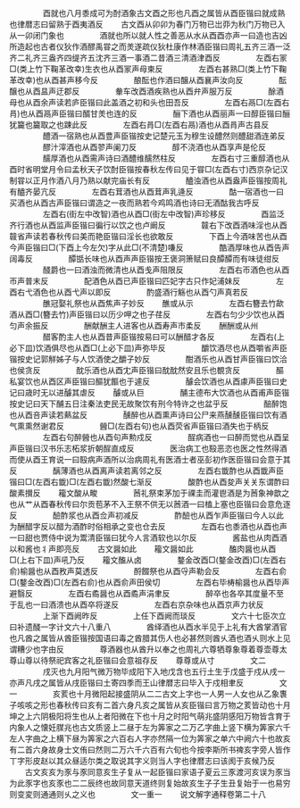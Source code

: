 <!-- { "loadSidebar": true } -->
　　
　　酉就也八月黍成可为酎酒象古文酉之形也凡酉之属皆从酉臣锴曰就成熟也律暦志曰留熟于酉夷酒反
　　古文酉从卯卯为春门万物已岀丣为秋门万物已入从一卯闭门象也
　　
　　酒就也所以就人性之善恶从水从酉酉亦声一曰造也吉凶所造起也古者仪狄作酒醪禹甞之而羙遂疏仪狄杜康作林酒臣锴曰周礼五齐三酒一泛齐二礼齐三盎齐四缇齐五沈齐三酒一事酒二昔酒三清酒津酉反
　　
　　左酉右冡□(类上竹下鞠革改幸)生衣也从酉冡声母柬反
　　
　　左酉右甚熟□(类上竹下鞠革改幸)也从酉甚声移今反
　　
　　酿酝也作酒曰醸从酉襄声汝向反
　　
　　酝醸也从酉昷声迂郡反
　　
　　軬车改酉酒疾熟也从酉弁声服万反
　　
　　酴酒母也从酉余声读若庐臣锴曰此盖酒之初和头也田吾反
　　
　　左酉右鬲□(左酉右肙)也从酉鬲声臣锴曰醑甘羙也连的反
　　
　　酾下酒也从酉丽声一曰醇臣锴曰酾犹籭也籭取之也踈此反
　　
　　左酉右肙□(左酉右鬲)酒也从酉肙声古县反
　　
　　醴酒一宿熟也从酉豊声臣锴按史记楚元玉为穆生设醴然则醴甜酒连弟反
　　
　　醪汁滓酒也从酉翏声阑刀反
　　
　　醇不浇酒也从酉享声是伦反
　　
　　醹厚酒也从酉需声诗曰酒醴维醹然柱反
　　
　　左酉右寸三重醇酒也从酉时省明堂月令曰孟秋天子饮酎臣锴按春秋左传曰见于甞□(左酉右寸)西京杂记汉制甞以正月作酒八月乃熟以献完庙长有反
　　
　　醠浊酒也从酉盎声臣锴按周礼有醠齐晏亢反
　　
　　左酉右茸酒也从酉茸声乳逄反
　　
　　酤一宿酒也一曰买酒也从酉古声臣锴曰谓造之一夜而熟若今鸡鸣酒也诗曰无酒酤我古呼反
　　
　　左酉右(街左中改智)酒也从酉□(街左中改智)声珍移反
　　
　　酉监泛齐行酒也从酉监声臣锴曰徧行以饮之也卢阚反
　　
　　竷右下改酉酒味淫也从酉竷省声读若春秋传曰美而艳臣锴曰淫长也欲敢反
　　
　　下酉上今酒味苦也从酉今声臣锴曰□(下酉上今左欠)字从此□(不清楚)嗛反
　　
　　酷酒厚味也从酉告声阔毒反
　　
　　醰甛长味也从酉声声臣锴按王褒洞箫赋曰良醰醰而有味徒绀反
　　
　　醆爵也一曰酒浊而微清也从酉戋声阻限反
　　
　　左酉右帀酒色也从酉帀声普末反
　　
　　配酒色从酉已声臣锴曰匹妃字古只作妃浦妹反
　　
　　左酉右弋酒色也从酉弋声以即反
　　
　　酌盛酒行觞也从酉勺声真若反
　　
　　醮冠娶礼祭也从酉焦声子妙反
　　醮或从示
　　
　　左酉右簪去竹歃酒从酉□(簪去竹)声臣锴曰以历少呷之也子荏反
　　
　　左酉右匀少少饮也从酉匀声余振反
　　
　　酬献酬主人进客也从酉寿声巿柔反
　　酬酬或从州
　　
　　醋客酌主人也从酉昔声臣锴按易曰可以酬醋才各反
　　
　　左酉右(上必下皿)饮酒俱尽也从酉□(上必下皿)声弥毕反
　　
　　釂饮酒尽也从酉嚼省声臣锴按史记郭觧姊子与人饮酒使之釂子妙反
　　
　　酣酒乐也从酉甘声臣锴曰饮洽也侯贪反
　　
　　酖乐酒也从酉冘声臣锴曰酖酖然安且乐也覩贪反
　　
　　醧私宴饮也从酉区声臣锴曰醧犹饇也于遽反
　　
　　醵会饮酒也从酉豦声臣锴曰史记曰歳时无以进醵其虐反
　　醵或从巨
　　
　　酺主德布大饮酒也从酉甫声臣锴按史记曰天下酺五日注秦法吏民无故聚饮有刑今特许之也盆乎反
　　
　　醅醉饱也从酉咅声读若爇盆反
　　
　　醺醉也从酉熏声诗曰公尸来燕醺醺臣锴曰饮有酒气熏熏然谢君反
　　
　　醟□(左酉右句)也从酉荧省声臣锴曰酒失也于柄反
　　
　　左酉右句醉醟也从酉句声勲戍反
　　
　　酲病酒也一曰醉而觉也从酉呈声臣锴曰汉书乐志柘浆折朝酲直成反
　　
　　医治病工也殹恶恣也医之性然得酒而使从酉王育说一曰殹病声酒所以治病周礼有医酒士者巫彭初作医臣锴曰会意于其反
　　
　　醨薄酒也从酉离声读若离邻之反
　　
　　左酉右韱酢也从酉韱声臣锴曰□(左酉右韱)□(左酉右韱)然酸七渐反
　　
　　酸酢也从酉夋声关关东谓酢曰酸素攅反
　　籕文酸从畯
　　
　　莤礼祭束茅加于祼圭而灌鬯酒是为莤象神歆之也从艹从酉春秋传曰尔贡苞茅不入王祭不供无以莤酒一曰榼上塞也臣锴曰会意危逐反
　　
　　醶酢浆也从酉佥声初减反
　　
　　酢醶也从酉乍声臣锴曰今人以此为酬醋字反以醋为酒酢时俗相承之变也仓去反
　　
　　左酉右也黍酒也从酉也声一曰甜也贾侍中说为鬻清臣锴曰犹今人言酒软也以尔反
　　
　　酱盐也从肉酉酒以和酱也丬声即亮反
　　古文醤如此
　　籕文醤如此
　　
　　醢肉醤也从酉□(上右下皿)声吼乃反
　　籕文醢从卤
　　
　　鍪金改酉□(鍪金改酉)□(左酉右俞)榆醤也从酉敄声莫透反
　　
　　酹餟祭也从酉寽声勒会反
　　
　　左酉右俞□(鍪金改酉)□(左酉右俞)也从酉俞声田侯切
　　
　　左酉右毕梼榆醤也从酉毕声避翳反
　　
　　左酉右矞醤也从酉矞声涓聿反
　　
　　醉卒也各卒其度量不至于乱也一曰酒溃也从酉卒将遂反
　　
　　左酉右京杂味也从酉京声力状反
　　
　　上渐下酉阙昨反
　　
　　上任下酉阙而琰反
　　
　　文六十七臣次立曰补遗醆一字计文六十八重八
　　
　　酋绎酒也从酉水半见于上礼有大酋掌酒官也凡酋之属皆从酋臣锴按国语曰毒之酋腊其伤人也必甚然则酋乆酒也酒乆则水上见谓糟少也字由反
　　
　　尊酒器也从酋升以奉之也周礼六尊牺尊象尊着尊壶尊太尊山尊以待祭祀宾客之礼臣锴曰会意祖存反
　　尊尊或从寸
　　
　　文二
　　
　　戌灭也九月阳气微万物毕成阳下入地戊含也五行土生于戊盛于戍从戌一亦声凡戌之属皆从戌臣锴曰土寄四季而王山律暦志曰毕入于戍相聿反
　　
　　文一
　　
　　亥荄也十月微阳起接盛阴从二二古文上字也一人男一人女也从乙象褢子咳咳之形也春秋传曰亥有二首六身凡亥之属皆从亥臣锴曰言万物之荄皆动也十月坤之上六阴极阳将生也从上者阳微在下也十月之时阳气萌兆盛阴感阳万物皆含育于内象人之懐妊腜兆也古文质竖上二昼于左为筭家之二万乙字曲上竖下横为筭家六千左人字曲之上横下昼为筭家之六百右人字亦然隔一位为筭家之单六中阙六十也故亥有二首六身故身士文侑曰然则二万六千六百有六旬也今按李斯所书禆亥字旁人皆作丅字形皮赵以其众昼适尔类之取说其字义则当人字也律暦志曰该阂于亥候乃反
　　古文亥亥为豕与豕同意亥生子复从一起臣锴曰家语子夏云三豕渡河亥误为豕当为此豕字也亥豕也二二辰终也故同意天道终则复始故亥生子子生丑复始于一也易穷则变変则通通则乆之义也
　　
　　文一重一
　　说文解字通释卷第二十八
　　
　　
